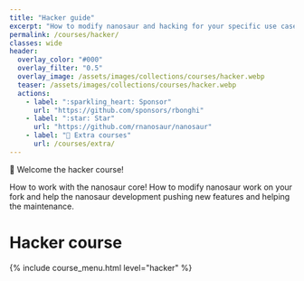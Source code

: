 ```yaml
---
title: "Hacker guide"
excerpt: "How to modify nanosaur and hacking for your specific use case"
permalink: /courses/hacker/
classes: wide
header:
  overlay_color: "#000"
  overlay_filter: "0.5"
  overlay_image: /assets/images/collections/courses/hacker.webp
  teaser: /assets/images/collections/courses/hacker.webp
  actions:
    - label: ":sparkling_heart: Sponsor"
      url: "https://github.com/sponsors/rbonghi"
    - label: ":star: Star"
      url: "https://github.com/rnanosaur/nanosaur"
    - label: "📓 Extra courses"
      url: /courses/extra/
---
```


🤖 Welcome the hacker course!

How to work with the nanosaur core! How to modify nanosaur work on your fork and help the nanosaur development pushing new features and helping the maintenance.

# Hacker course

{% include course_menu.html level="hacker" %}